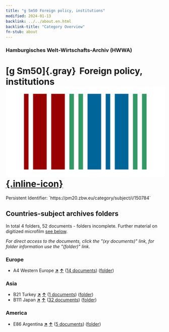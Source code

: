 ```yaml
---
title: "g Sm50 Foreign policy, institutions"
modified: 2024-01-13
backlink: ../../about.en.html
backlink-title: "Category Overview"
fn-stub: about
---
```


### Hamburgisches Welt-Wirtschafts-Archiv (HWWA)

# [g Sm50]{.gray}&#8201; Foreign policy, institutions &#160; [![Wikidata](/images/Wikidata-logo.svg "Wikidata"){.inline-icon}](http://www.wikidata.org/entity/Q104699693)

<div class="hint">Persistent Identifier: `https://pm20.zbw.eu/category/subject/i/150784`</div>







## Countries-subject archives folders







In total 4 folders, 52 documents - folders incomplete. Further material on digitized microfilm [see below](#filmsections).

_For direct access to the documents, click the "(xy documents)" link, for folder information use the "(folder)" link._



### Europe

- A4 Western Europe [**&nearr;**](../../../geo/i/140897/about.en.html "Western Europe (all folders)") [**&uarr;**](../../../geo/about.en.html#A4 "Country category system") (<a href="https://pm20.zbw.eu/iiifview/folder/sh/140897,150784" title="about: Western Europe : Foreign policy, institutions" target="_blank">14 documents</a>) ([folder](../../../../folder/sh/1408xx/140897/1507xx/150784/about.en.html))

### Asia

- B21 Turkey [**&nearr;**](../../../geo/i/141111/about.en.html "Turkey (all folders)") [**&uarr;**](../../../geo/about.en.html#B21 "Country category system") (<a href="https://pm20.zbw.eu/iiifview/folder/sh/141111,150784" title="about: Turkey : Foreign policy, institutions" target="_blank">1 documents</a>) ([folder](../../../../folder/sh/1411xx/141111/1507xx/150784/about.en.html))
- B111 Japan [**&nearr;**](../../../geo/i/141272/about.en.html "Japan (all folders)") [**&uarr;**](../../../geo/about.en.html#B111 "Country category system") (<a href="https://pm20.zbw.eu/iiifview/folder/sh/141272,150784" title="about: Japan : Foreign policy, institutions" target="_blank">32 documents</a>) ([folder](../../../../folder/sh/1412xx/141272/1507xx/150784/about.en.html))

### America

- E86 Argentina [**&nearr;**](../../../geo/i/141692/about.en.html "Argentina (all folders)") [**&uarr;**](../../../geo/about.en.html#E86 "Country category system") (<a href="https://pm20.zbw.eu/iiifview/folder/sh/141692,150784" title="about: Argentina : Foreign policy, institutions" target="_blank">5 documents</a>) ([folder](../../../../folder/sh/1416xx/141692/1507xx/150784/about.en.html))



<a id="filmsections" />













